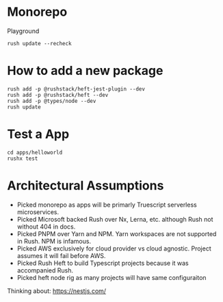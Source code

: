 # Monorepo
Playground

```
rush update --recheck
```


# How to add a new package
```
rush add -p @rushstack/heft-jest-plugin --dev
rush add -p @rushstack/heft --dev
rush add -p @types/node --dev
rush update
```

# Test a App
```
cd apps/helloworld
rushx test
```

# Architectural Assumptions

* Picked monorepo as apps will be primarly Truescript serverless microservices.
* Picked Microsoft backed Rush over Nx, Lerna, etc. although Rush not without 404 in docs.  
* Picked PNPM over Yarn and NPM. Yarn workspaces are not supported in Rush. NPM is infamous.
* Picked AWS exclusively for cloud provider vs cloud agnostic. Project assumes it will fail before AWS. 
* Picked Rush Heft to build Typescript projects because it was accompanied Rush.
* Picked heft node rig as many projects will have same configuraiton

Thinking about:
https://nestjs.com/
